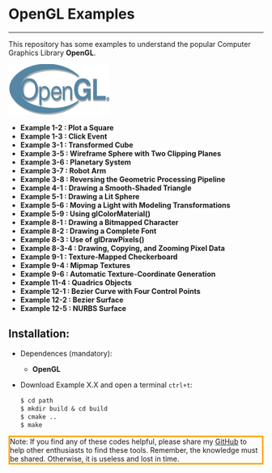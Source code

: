 # OpenGL Examples
---

This repository has some examples to understand the popular Computer Graphics Library **OpenGL**.

<img src="/Images/opengl_logo.png" width="200" height="100" alt="opengl" />

+ **Example 1-2 : Plot a Square**
+ **Example 1-3 : Click Event**
+ **Example 3-1 : Transformed Cube**
+ **Example 3-5 : Wireframe Sphere with Two Clipping Planes**
+ **Example 3-6 : Planetary System**
+ **Example 3-7 : Robot Arm**
+ **Example 3-8 : Reversing the Geometric Processing Pipeline**
+ **Example 4-1 : Drawing a Smooth-Shaded Triangle**
+ **Example 5-1 : Drawing a Lit Sphere**
+ **Example 5-6 :  Moving a Light with Modeling Transformations**
+ **Example 5-9 :  Using glColorMaterial()**
+ **Example 8-1 : Drawing a Bitmapped Character**
+ **Example 8-2 : Drawing a Complete Font**
+ **Example 8-3 : Use of glDrawPixels()**
+ **Example 8-3-4 : Drawing, Copying, and Zooming Pixel Data**
+ **Example 9-1 : Texture-Mapped Checkerboard**
+ **Example 9-4 : Mipmap Textures**
+ **Example 9-6 : Automatic Texture-Coordinate Generation**
+ **Example 11-4 : Quadrics Objects**
+ **Example 12-1 : Bezier Curve with Four Control Points**
+ **Example 12-2 : Bezier Surface**
+ **Example 12-5 : NURBS Surface**

## Installation:

+ Dependences (mandatory):
    + **OpenGL**

+ Download Example X.X and open a terminal `ctrl+t`:
    ```
    $ cd path 
    $ mkdir build & cd build 
    $ cmake .. 
    $ make
    ```

<p style="border:3px solid Orange;" > Note: If you find any of these codes helpful, please share my <a href="https://github.com/LuisOrtizF">GitHub</a> to help other enthusiasts to find these tools. Remember, the knowledge must be shared. Otherwise, it is useless and lost in time.</p>
